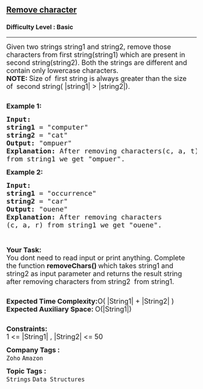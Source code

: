 <h2><a href="https://practice.geeksforgeeks.org/problems/remove-character3815/1?page=2&difficulty[]=-1&status[]=unsolved&sortBy=submissions">Remove character</a></h2><h3>Difficulty Level : Basic</h3><hr><div class="problems_problem_content__Xm_eO"><p><span style="font-size: 18px;">Given two strings string1 and string2, remove those characters from first string(string1) which are present in second string(string2). Both the strings are different and contain only lowercase characters.</span><br><strong><span style="font-size: 18px;">NOTE: </span></strong><span style="font-size: 18px;">Size of&nbsp;</span><strong><span style="font-size: 18px;">&nbsp;</span></strong><span style="font-size: 18px;">first string&nbsp;is always greater than the size of&nbsp;</span><strong><span style="font-size: 18px;">&nbsp;</span></strong><span style="font-size: 18px;">second&nbsp;string(&nbsp;|string1| &gt; |string2|).</span><br>&nbsp;</p>
<p><span style="font-size: 18px;"><strong>Example 1:</strong></span></p>
<pre><span style="font-size: 18px;"><strong>Input:
</strong><strong>string1</strong> = "computer"
<strong>string2</strong> = "cat"
<strong>Output:</strong> "ompuer"
<strong>Explanation: </strong>After removing characters(c, a, t)
from string1 we get "ompuer"</span><span style="font-size: 18px;">.</span></pre>
<p><span style="font-size: 18px;"><strong>Example 2:</strong></span></p>
<pre><span style="font-size: 18px;"><strong>Input:
</strong><strong>string1</strong> = "occurrence</span><span style="font-size: 18px;">"
<strong>string2</strong> = "car"
<strong>Output:</strong> "ouene"
<strong>Explanation: </strong>After removing characters
(c, a, r) from string1 we get "ouene"</span><span style="font-size: 18px;">.</span></pre>
<p>&nbsp;</p>
<p><span style="font-size: 18px;"><strong>Your Task: &nbsp;</strong><br>You dont need to read input or print anything. Complete the function <strong>removeChars()</strong><strong>&nbsp;</strong>which takes string1 and string2&nbsp;as input parameter and returns the result string after removing characters from string2&nbsp; from string1</span><span style="font-size: 18px;">.</span></p>
<p><br><span style="font-size: 18px;"><strong>Expected Time Complexity:</strong>O( |String1|&nbsp;+ |String2| )<br><strong>Expected Auxiliary Space:&nbsp;</strong>O(|String1|)</span></p>
<p><br><span style="font-size: 18px;"><strong>Constraints:</strong><br>1 &lt;= |String1| , |String2|&nbsp;&lt;= 50</span></p></div><p><span style=font-size:18px><strong>Company Tags : </strong><br><code>Zoho</code>&nbsp;<code>Amazon</code>&nbsp;<br><p><span style=font-size:18px><strong>Topic Tags : </strong><br><code>Strings</code>&nbsp;<code>Data Structures</code>&nbsp;